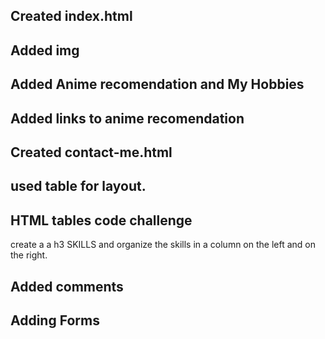 ## Created index.html
## Added img
## Added Anime recomendation and My Hobbies
## Added links to anime recomendation
## Created contact-me.html


## used table for layout.
## HTML tables code challenge
create a a h3 SKILLS and organize the skills in a column on the left and on the right.
## Added comments 
## Adding Forms

